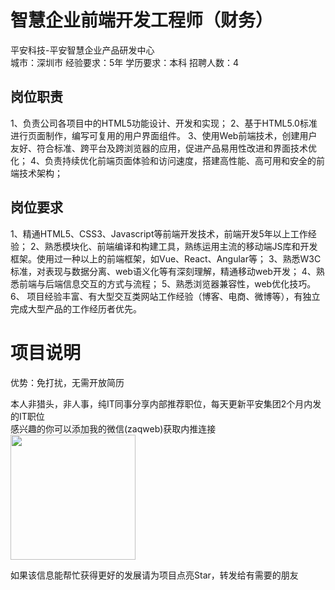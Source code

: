 # 智慧企业前端开发工程师（财务）
平安科技-平安智慧企业产品研发中心  
城市：深圳市 经验要求：5年 学历要求：本科  招聘人数：4

## 岗位职责
1、负责公司各项目中的HTML5功能设计、开发和实现；
 2、基于HTML5.0标准进行页面制作，编写可复用的用户界面组件。
 3、使用Web前端技术，创建用户友好、符合标准、跨平台及跨浏览器的应用，促进产品易用性改进和界面技术优化；
 4、负责持续优化前端页面体验和访问速度，搭建高性能、高可用和安全的前端技术架构；

## 岗位要求
1、精通HTML5、CSS3、Javascript等前端开发技术，前端开发5年以上工作经验；
 2、熟悉模块化、前端编译和构建工具，熟练运用主流的移动端JS库和开发框架。使用过一种以上的前端框架，如Vue、React、Angular等；
 3、熟悉W3C标准，对表现与数据分离、web语义化等有深刻理解，精通移动web开发；
 4、熟悉前端与后端信息交互的方式与流程；
 5、熟悉浏览器兼容性，web优化技巧。
 6、 项目经验丰富、有大型交互类网站工作经验（博客、电商、微博等），有独立完成大型产品的工作经历者优先。

# 项目说明

优势：免打扰，无需开放简历

本人非猎头，非人事，纯IT同事分享内部推荐职位，每天更新平安集团2个月内发的IT职位  
感兴趣的你可以添加我的微信(zaqweb)获取内推连接  
<img src="https://github.com/zaqweb/PA-IT-JOBS/blob/master/WechatICode.jpeg"  height="200" width="200">

如果该信息能帮忙获得更好的发展请为项目点亮Star，转发给有需要的朋友




